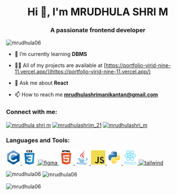 <h1 align="center">Hi 👋, I'm MRUDHULA SHRI M</h1>
<h3 align="center">A passionate frontend developer</h3>

<p align="left"> <img src="https://komarev.com/ghpvc/?username=mrudhula06&label=Profile%20views&color=0e75b6&style=flat" alt="mrudhula06" /> </p>

- 🌱 I’m currently learning **DBMS**

- 👨‍💻 All of my projects are available at [https://portfolio-virid-nine-11.vercel.app/](https://portfolio-virid-nine-11.vercel.app/)

- 💬 Ask me about **React**

- 📫 How to reach me **mrudhulashrimanikantan@gmail.com**

<h3 align="left">Connect with me:</h3>
<p align="left">
<a href="https://linkedin.com/in/mrudhula shri m" target="blank"><img align="center" src="https://raw.githubusercontent.com/rahuldkjain/github-profile-readme-generator/master/src/images/icons/Social/linked-in-alt.svg" alt="mrudhula shri m" height="30" width="40" /></a>
<a href="https://www.hackerrank.com/mrudhulashrim_21" target="blank"><img align="center" src="https://raw.githubusercontent.com/rahuldkjain/github-profile-readme-generator/master/src/images/icons/Social/hackerrank.svg" alt="mrudhulashrim_21" height="30" width="40" /></a>
<a href="https://www.leetcode.com/mrudhulashri_m" target="blank"><img align="center" src="https://raw.githubusercontent.com/rahuldkjain/github-profile-readme-generator/master/src/images/icons/Social/leet-code.svg" alt="mrudhulashri_m" height="30" width="40" /></a>
</p>

<h3 align="left">Languages and Tools:</h3>
<p align="left"> <a href="https://www.cprogramming.com/" target="_blank" rel="noreferrer"> <img src="https://raw.githubusercontent.com/devicons/devicon/master/icons/c/c-original.svg" alt="c" width="40" height="40"/> </a> <a href="https://www.w3schools.com/css/" target="_blank" rel="noreferrer"> <img src="https://raw.githubusercontent.com/devicons/devicon/master/icons/css3/css3-original-wordmark.svg" alt="css3" width="40" height="40"/> </a> <a href="https://www.figma.com/" target="_blank" rel="noreferrer"> <img src="https://www.vectorlogo.zone/logos/figma/figma-icon.svg" alt="figma" width="40" height="40"/> </a> <a href="https://www.w3.org/html/" target="_blank" rel="noreferrer"> <img src="https://raw.githubusercontent.com/devicons/devicon/master/icons/html5/html5-original-wordmark.svg" alt="html5" width="40" height="40"/> </a> <a href="https://www.java.com" target="_blank" rel="noreferrer"> <img src="https://raw.githubusercontent.com/devicons/devicon/master/icons/java/java-original.svg" alt="java" width="40" height="40"/> </a> <a href="https://developer.mozilla.org/en-US/docs/Web/JavaScript" target="_blank" rel="noreferrer"> <img src="https://raw.githubusercontent.com/devicons/devicon/master/icons/javascript/javascript-original.svg" alt="javascript" width="40" height="40"/> </a> <a href="https://www.python.org" target="_blank" rel="noreferrer"> <img src="https://raw.githubusercontent.com/devicons/devicon/master/icons/python/python-original.svg" alt="python" width="40" height="40"/> </a> <a href="https://reactjs.org/" target="_blank" rel="noreferrer"> <img src="https://raw.githubusercontent.com/devicons/devicon/master/icons/react/react-original-wordmark.svg" alt="react" width="40" height="40"/> </a> <a href="https://tailwindcss.com/" target="_blank" rel="noreferrer"> <img src="https://www.vectorlogo.zone/logos/tailwindcss/tailwindcss-icon.svg" alt="tailwind" width="40" height="40"/> </a> </p>

<p><img align="left" src="https://github-readme-stats.vercel.app/api/top-langs?username=mrudhula06&show_icons=true&locale=en&layout=compact" alt="mrudhula06" /></p>

<p>&nbsp;<img align="center" src="https://github-readme-stats.vercel.app/api?username=mrudhula06&show_icons=true&locale=en" alt="mrudhula06" /></p>

<p><img align="center" src="https://github-readme-streak-stats.herokuapp.com/?user=mrudhula06&" alt="mrudhula06" /></p>
